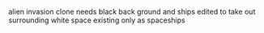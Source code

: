 alien invasion clone needs black back ground and ships edited to take out surrounding white space existing only as spaceships
